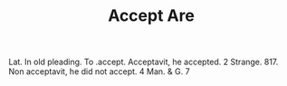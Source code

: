 ---
title: Accept Are
letter: A
permalink: "/definitions/accept-are.html"
body: Lat. In old pleading. To .accept. Acceptavit, he accepted. 2 Strange. 817. Non
  acceptavit, he did not accept. 4 Man. & G. 7
published_at: '2018-07-07'
layout: post
---